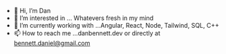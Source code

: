 - 👋 Hi, I’m Dan
- 👀 I’m interested in ... Whatevers fresh in my mind
- 🌱 I’m currently working with ...Angular, React, Node, Tailwind, SQL, C++
- 📫 How to reach me ...danbennett.dev or directly at bennett.daniel@gmail.com



